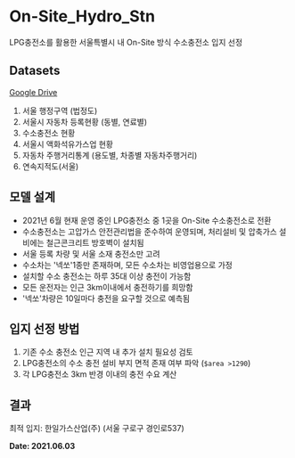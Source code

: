 # On-Site_Hydro_Stn
LPG충전소를 활용한 서울특별시 내 On-Site 방식 수소충전소 입지 선정

## Datasets
[Google Drive](https://drive.google.com/drive/folders/1MwA77gfnpNr9JlC2tdMx88QqMTjPUL__?usp=sharing)
1. 서울 행정구역 (법정도)
2. 서울시 자동차 등록현황 (동별, 연료별)
3. 수소충전소 현황
4. 서울시 액화석유가스업 현황
5. 자동차 주행거리통계 (용도별, 차종별 자동차주행거리)
6. 연속지적도(서울)

## 모델 설계
* 2021년 6월 현재 운영 중인 LPG충전소 중 1곳을 On-Site 수소충전소로 전환
* 수소충전소는 고압가스 안전관리법을 준수하여 운영되며, 처리설비 및 압축가스 설비에는 철근콘크리트 방호벽이 설치됨
* 서울 등록 차량 및 서울 소재 충전소만 고려
* 수소차는 '넥쏘'1종만 존재하며, 모든 수소차는 비영업용으로 가정
* 설치할 수소 충전소는 하루 35대 이상 충전이 가능함
* 모든 운전자는 인근 3km이내에서 충전하기를 희망함
* '넥쏘'차량은  10일마다 충전을 요구할 것으로 예측됨
  
## 입지 선정 방법
1. 기존 수소 충전소 인근 지역 내 추가 설치 필요성 검토
2. LPG충전소의 수소 충전 설비 부지 면적 존재 여부 파악 (`$area >1290`)
3. 각 LPG충전소 3km 반경 이내의 충전 수요 계산

## 결과
최적 입지: 한일가스산업(주) (서울 구로구 경인로537)

**Date: 2021.06.03**
